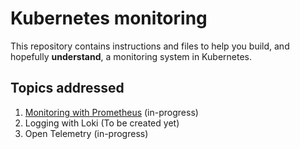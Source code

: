 # Kubernetes monitoring

This repository contains instructions and files to help you build, and hopefully **understand**, a monitoring system in Kubernetes.

## Topics addressed

1. [Monitoring with Prometheus](./prometheus/readme.md) (in-progress)
2. Logging with Loki (To be created yet)
3. Open Telemetry (in-progress)